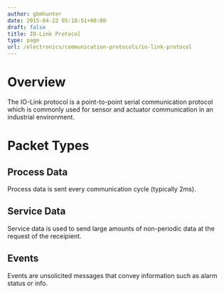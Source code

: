 ```yaml
---
author: gbmhunter
date: 2015-04-22 05:18:51+00:00
draft: false
title: IO-Link Protocol
type: page
url: /electronics/communication-protocols/io-link-protocol
---
```


# Overview




The IO-Link protocol is a point-to-point serial communication protocol which is commonly used for sensor and actuator communication in an industrial environment.




# Packet Types




## Process Data




Process data is sent every communication cycle (typically 2ms).




## Service Data




Service data is used to send large amounts of non-periodic data at the request of the receipient. 




## Events




Events are unsolicited messages that convey information such as alarm status or info.
